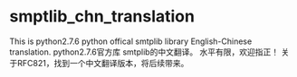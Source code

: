 # smptlib_chn_translation
This is python2.7.6 python offical smtplib library English-Chinese translation.
python2.7.6官方库 smtplib的中文翻译。 水平有限，欢迎指正！ 关于RFC821，找到一个中文翻译版本，将后续带来。
